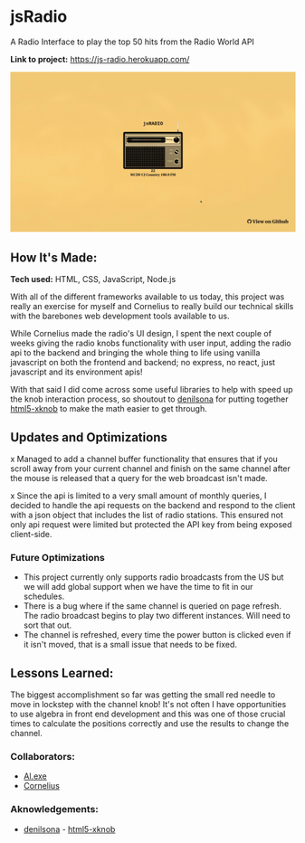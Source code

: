 # jsRadio
A Radio Interface to play the top 50 hits from the Radio World API

**Link to project:** https://js-radio.herokuapp.com/

![project gif](./src/assets/jsRadio.gif)

## How It's Made:

**Tech used:** HTML, CSS, JavaScript, Node.js

With all of the different frameworks available to us today, this project was really an exercise for myself and Cornelius to really build our technical skills with the barebones web development tools available to us.

While Cornelius made the radio's UI design, I spent the next couple of weeks giving the radio knobs functionality with user input, adding the radio api to the backend and bringing the whole thing to life using vanilla javascript on both the frontend and backend; no express, no react, just javascript and its environment apis!

With that said I did come across some useful libraries to help with speed up the knob interaction process, so shoutout to [denilsona](https://github.com/denilsonsa) for putting together [html5-xknob](https://github.com/denilsonsa/html5-knob) to make the math easier to get through.


## Updates and Optimizations
x Managed to add a channel buffer functionality that ensures that if you scroll away from your current channel and finish on the same channel after the mouse is released that a query for the web broadcast isn't made.

x Since the api is limited to a very small amount of monthly queries, I decided to handle the api requests on the backend and respond to the client with a json object that includes the list of radio stations. This ensured not only api request were limited but protected the API key from being exposed client-side.

### Future Optimizations
- This project currently only supports radio broadcasts from the US but we will add global support when we have the time to fit in our schedules.
- There is a bug where if the same channel is queried on page refresh. The radio broadcast begins to play two different instances. Will need to sort that out.
- The channel is refreshed, every time the power button is clicked even if it isn't moved, that is a small issue that needs to be fixed.

## Lessons Learned:
The biggest accomplishment so far was getting the small red needle to move in lockstep with the channel knob! It's not often I have opportunities to use algebra in front end development and this was one of those crucial times to calculate the positions correctly and use the results to change the channel.

### Collaborators:
- [Al.exe](https://github.com/alEXE-tech)
- [Cornelius](https://github.com/thecornisians)

### Aknowledgements:
- [denilsona](https://github.com/denilsonsa) - [html5-xknob](https://github.com/denilsonsa/html5-knob)
